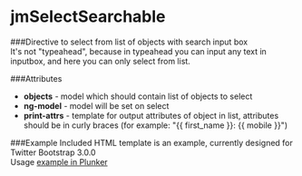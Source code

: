 jmSelectSearchable
==========================
###Directive to select from list of objects with search input box     
It's not "typeahead", because in typeahead you can input any text in inputbox, and here you can only select from list.  

###Attributes

* **objects** - model which should contain list of objects to select
* **ng-model** - model will be set on select
* **print-attrs** - template for output attributes of object in list, attributes should be in curly braces (for example: "{{ first_name }}: {{ mobile }}") 

###Example
Included HTML template is an example, currently designed for Twitter Bootstrap 3.0.0    
Usage [example in Plunker](http://plnkr.co/edit/UVzDiNZKbjDE1ZxY9hJD)  

